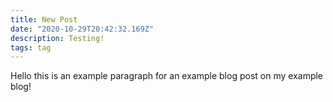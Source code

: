 ```yaml
---
title: New Post
date: "2020-10-29T20:42:32.169Z"
description: Testing!
tags: tag
---
```

Hello this is an example paragraph for an example blog post on my example blog!
